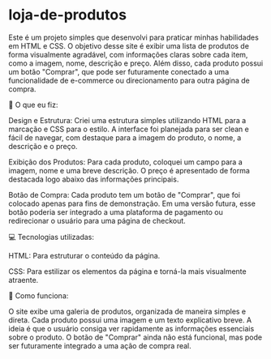 # loja-de-produtos

Este é um projeto simples que desenvolvi para praticar minhas habilidades em HTML e CSS. O objetivo desse site é exibir uma lista de produtos de forma visualmente agradável, com informações claras sobre cada item, como a imagem, nome, descrição e preço. Além disso, cada produto possui um botão "Comprar", que pode ser futuramente conectado a uma funcionalidade de e-commerce ou direcionamento para outra página de compra.

🚀 O que eu fiz:

Design e Estrutura: Criei uma estrutura simples utilizando HTML para a marcação e CSS para o estilo. A interface foi planejada para ser clean e fácil de navegar, com destaque para a imagem do produto, o nome, a descrição e o preço.

Exibição dos Produtos: Para cada produto, coloquei um campo para a imagem, nome e uma breve descrição. O preço é apresentado de forma destacada logo abaixo das informações principais.

Botão de Compra: Cada produto tem um botão de "Comprar", que foi colocado apenas para fins de demonstração. Em uma versão futura, esse botão poderia ser integrado a uma plataforma de pagamento ou redirecionar o usuário para uma página de checkout.

💻 Tecnologias utilizadas:

HTML: Para estruturar o conteúdo da página.

CSS: Para estilizar os elementos da página e torná-la mais visualmente atraente.

🔧 Como funciona:

O site exibe uma galeria de produtos, organizada de maneira simples e direta.
Cada produto possui uma imagem e um texto explicativo breve. A ideia é que o usuário consiga ver rapidamente as informações essenciais sobre o produto.
O botão de "Comprar" ainda não está funcional, mas pode ser futuramente integrado a uma ação de compra real.
